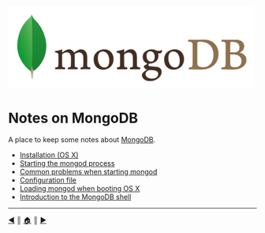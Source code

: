 <img src="README/img/logo.png" width="500" />

# Notes on MongoDB
A place to keep some notes about [MongoDB][1].

* [Installation (OS X)][2]
* [Starting the mongod process][3]
* [Common problems when starting mongod][4]
* [Configuration file][5]
* [Loading mongod when booting OS X][6]
* [Introduction to the MongoDB shell][7]


---
[:arrow_backward:][back] ║ [:house:][home] ║ [:arrow_forward:][next]

<!-- navigation -->
[home]: #
[back]: #
[next]: README/installing.md

<!-- links -->
[1]: https://www.mongodb.org/
[2]: README/installing.md
[3]: README/starting_mongod.md
[4]: README/problems_starting_mongod.md
[5]: README/configuration.md
[6]: README/agent_mongod.md
[7]: README/intro_shell.md
